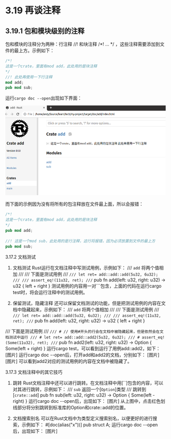 # 3.19 再谈注释
## 3.19.1 包和模块级别的注释
包和模块的注释分为两种：行注释 //! 和块注释 /*! ... */ ，这些注释需要添加到文件的最上方。示例如下：

```Rust
/*!
这是一个crate，里面有mod add，此处用的是块注释 
*/
//! 此处再使用一下行注释 
mod add;
pub mod sub;
```

运行```cargo doc --open```出现如下界面：

![注释](../../assets/41.png)

而下面的示例因为没有将所有的包注释放在文件最上面，所以会报错：
```Rust
/*!
这是一个crate，里面有mod add，此处用的是块注释 
*/
pub mod add;

//! 这是一个mod sub，此处用的是行注释，这行将报错，因为必须放置到文件的最上方
pub mod sub;
```


3.17.2 文档测试
1. 文档测试
Rust运行在文档注释中写测试用例，示例如下：
/// `add` 将两个值相加
///
/// 下面是测试用例
/// ```
/// let ret= add::add::add(5u32, 6u32);
///
/// assert_eq!(11u32, ret);
/// ```
pub fn add(left: u32, right: u32) -> u32 {
    left + right
}
测试用例的内容用一对```包含，上面的代码在运行cargo test时，将会运行注释中的测试用例。

2. 保留测试，隐藏注释
还可以保留文档测试的功能，但是把测试用例的内容在文档中隐藏起来，示例如下：
/// `add` 将两个值相加
///
/// 下面是测试用例
/// ```
/// let ret= add::add::add(5u32, 6u32);
///
/// assert_eq!(11u32, ret);
/// ```
pub fn add(left: u32, right: u32) -> u32 {
    left + right
}

/// 下面是测试用例
/// ```
/// # // 使用#开头的行会在文档中被隐藏起来，但是依然会在文档测试中运行
/// # let ret= add::add::add2(5u32, 6u32);
/// # assert_eq!(Some(11u32), ret);
/// ```
pub fn add2(left: u32, right: u32) -> Option<u32> {
    Some(left + right)
}
运行cargo test，可以看到运行了用例add::add2，如下：
[图片]
运行cargo doc --open后，打开add和add2的文档，分别如下：
[图片]
[图片]
可以看到add2对应的测试用例的内容在文档中被隐藏了。

3.17.3 文档注释中的其它技巧
1. 跳转
Rust文档注释中还可以进行跳转。在文档注释中用[``]包含的内容，可以对其进行跳转，示例如下：
/// `sub` 返回一个[`Option`]类型
/// 跳转到[`crate::add`]
pub fn sub(left: u32, right: u32) -> Option<u32> {
    Some(left - right)
}
运行cargo doc --open后，出现如下：
[图片]
从上图中，点击红色划线部分将分别跳转到标准库的Option和crate::add的位置。

2. 文档搜索别名
可以在Rust文档中为类型定义搜索别名，以便更好的进行搜索，示例如下：
#[doc(alias("x"))]
pub struct A;
运行cargo doc --open后，出现如下：
[图片]
